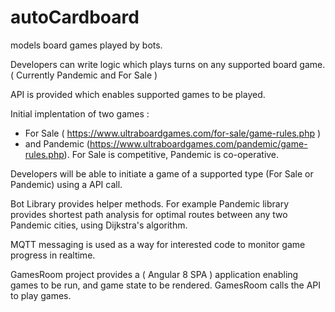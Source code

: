 # autoCardboard
models board games played by bots.

Developers can write logic which plays turns on any supported board game. ( Currently Pandemic and For Sale )

API is provided which enables supported games to be played.

Initial implentation of two games : 
* For Sale ( https://www.ultraboardgames.com/for-sale/game-rules.php ) 
* and Pandemic (https://www.ultraboardgames.com/pandemic/game-rules.php). 
For Sale is competitive, Pandemic is co-operative.

Developers will be able to initiate a game of a supported type (For Sale or Pandemic) using a API call.

Bot Library provides helper methods. For example Pandemic library provides shortest path analysis for optimal routes between any two Pandemic cities, using Dijkstra's algorithm.

MQTT messaging is used as a way for interested code to monitor game progress in realtime.

GamesRoom project provides a ( Angular 8 SPA ) application enabling games to be run, and game state to be rendered. GamesRoom calls the API to play games.
